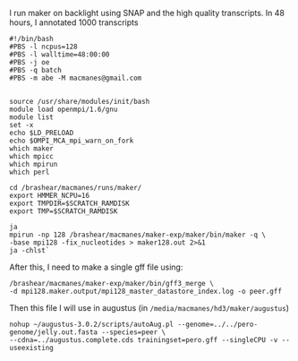 I run maker on backlight using SNAP and the high quality transcripts. In 48 hours, I annotated 1000 transcripts

    #!/bin/bash
    #PBS -l ncpus=128
    #PBS -l walltime=48:00:00
    #PBS -j oe
    #PBS -q batch
    #PBS -m abe -M macmanes@gmail.com
    
    
    source /usr/share/modules/init/bash
    module load openmpi/1.6/gnu
    module list
    set -x
    echo $LD_PRELOAD
    echo $OMPI_MCA_mpi_warn_on_fork
    which maker
    which mpicc
    which mpirun
    which perl
    
    cd /brashear/macmanes/runs/maker/
    export HMMER_NCPU=16
    export TMPDIR=$SCRATCH_RAMDISK
    export TMP=$SCRATCH_RAMDISK
    
    ja
    mpirun -np 128 /brashear/macmanes/maker-exp/maker/bin/maker -q \ 
    -base mpi128 -fix_nucleotides > maker128.out 2>&1
    ja -chlst`
    

After this, I need to make a single gff file using: 

	/brashear/macmanes/maker-exp/maker/bin/gff3_merge \
	-d mpi128.maker.output/mpi128_master_datastore_index.log -o peer.gff

Then this file I will use in augustus (in `/media/macmanes/hd3/maker/augustus`)

	nohup ~/augustus-3.0.2/scripts/autoAug.pl --genome=../../pero-genome/jelly.out.fasta --species=peer \
	--cdna=../augustus.complete.cds trainingset=pero.gff --singleCPU -v --useexisting